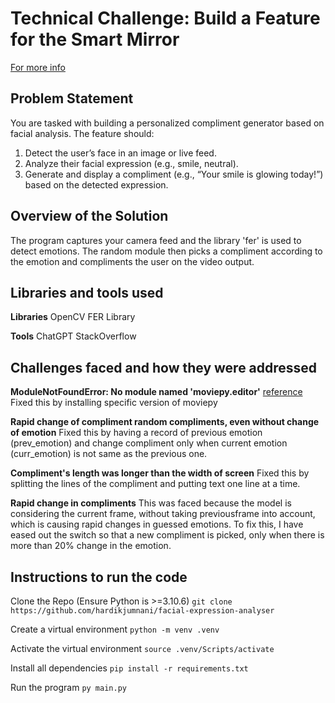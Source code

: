 # Technical Challenge: Build a Feature for the Smart Mirror

[For more info](https://docs.google.com/document/d/1V6fS0x77ThQfvjP7TFSBcTVrIYgCKFowFTQO0VWNbeM/edit?tab=t.0#heading=h.vx7skgheux9k)

## Problem Statement
You are tasked with building a personalized compliment generator based on facial analysis. The feature should:
1. Detect the user’s face in an image or live feed.
2. Analyze their facial expression (e.g., smile, neutral).
3. Generate and display a compliment (e.g., “Your smile is glowing today!”) based on the detected expression.

## Overview of the Solution
The program captures your camera feed and the library 'fer' is used to detect emotions. The random module then picks a compliment according to the emotion and compliments the user on the video output.

## Libraries and tools used
**Libraries**
OpenCV
FER Library

**Tools**
ChatGPT
StackOverflow


## Challenges faced and how they were addressed
**ModuleNotFoundError: No module named 'moviepy.editor'**
[reference](https://stackoverflow.com/questions/41923492/cant-import-moviepy-editor)
Fixed this by installing specific version of moviepy

**Rapid change of compliment random compliments, even without change of emotion**
Fixed this by having a record of previous emotion (prev_emotion) and change compliment only when current emotion (curr_emotion) is not same as the previous one.

**Compliment's length was longer than the width of screen**
Fixed this by splitting the lines of the compliment and putting text one line at a time.

**Rapid change in compliments**
This was faced because the model is considering the current frame, without taking previousframe into account, which is causing rapid changes in guessed emotions. To fix this, I have eased out the switch so that a new compliment is picked, only when there is more than 20% change in the emotion.


## Instructions to run the code
Clone the Repo (Ensure Python is >=3.10.6)
`git clone https://github.com/hardikjumnani/facial-expression-analyser`

Create a virtual environment
`python -m venv .venv`

Activate the virtual environment
`source .venv/Scripts/activate`

Install all dependencies
`pip install -r requirements.txt`

Run the program
`py main.py`